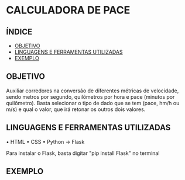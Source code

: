 # CALCULADORA DE PACE

## ÍNDICE

- [OBJETIVO](#Objetivo)
- [LINGUAGENS E FERRAMENTAS UTILIZADAS](#Linguagens)
- [EXEMPLO](#Exemplo)

## OBJETIVO

Auxiliar corredores na conversão de diferentes métricas de velocidade, sendo metros por segundo, quilômetros por hora e pace (minutos por quilômetro).
Basta selecionar o tipo de dado que se tem (pace, hm/h ou m/s) e qual o valor, que irá retonar os outros dois valores.

## LINGUAGENS E FERRAMENTAS UTILIZADAS
• HTML
• ⁠CSS
• Python -> Flask 

Para instalar o Flask, basta digitar "pip install Flask" no terminal

## EXEMPLO

